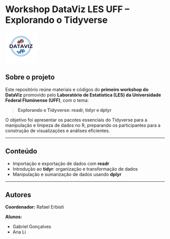 # Workshop DataViz LES UFF – Explorando o Tidyverse

<img src="https://github.com/lesuff/1-Workshop-Explorando-o-Tidyverse/blob/main/imagem/dataviz.png" width="100">

## Sobre o projeto

Este repositório reúne materiais e códigos do **primeiro workshop do DataViz** promovido pelo **Laboratório de Estatística (LES) da Universidade Federal Fluminense (UFF)**, com o tema:

> **Explorando o Tidyverse: readr, tidyr e dplyr**

O objetivo foi apresentar os pacotes essenciais do Tidyverse para a manipulação e limpeza de dados no R, preparando os participantes para a construção de visualizações e análises eficientes.

---

## Conteúdo

- Importação e exportação de dados com **readr** 
- Introdução ao **tidyr**: organização e transformação de dados   
- Manipulação e sumarização de dados usando **dplyr**

---

## Autores

**Coordenador:**
Rafael Erbisti

**Alunos:**
- Gabriel Gonçalves
- Ana Li
